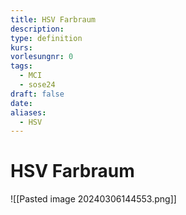 ```yaml
---
title: HSV Farbraum
description: 
type: definition
kurs: 
vorlesungnr: 0
tags:
  - MCI
  - sose24
draft: false
date: 
aliases:
  - HSV
---
```


# HSV Farbraum

![[Pasted image 20240306144553.png]]